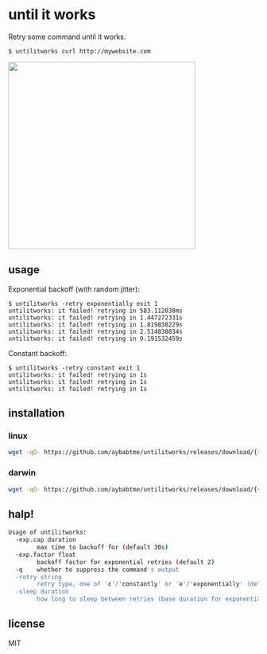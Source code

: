 # until it works

Retry some command until it works.

```
$ untilitworks curl http://mywebsite.com
```

<img width="376" src="https://cloud.githubusercontent.com/assets/1189716/12663176/b006cace-c5f3-11e5-9654-271063ac9510.png">

## usage

Exponential backoff (with random jitter):

```
$ untilitworks -retry exponentially exit 1
untilitworks: it failed! retrying in 583.112038ms
untilitworks: it failed! retrying in 1.447272331s
untilitworks: it failed! retrying in 1.819838229s
untilitworks: it failed! retrying in 2.514838034s
untilitworks: it failed! retrying in 9.191532459s
```

Constant backoff:
```
$ untilitworks -retry constant exit 1
untilitworks: it failed! retrying in 1s
untilitworks: it failed! retrying in 1s
untilitworks: it failed! retrying in 1s
```


## installation

### linux

```bash
wget -qO- https://github.com/aybabtme/untilitworks/releases/download/{{.version}}/untilitworks_linux.tar.gz | tar xvz
```

### darwin

```bash
wget -qO- https://github.com/aybabtme/untilitworks/releases/download/{{.version}}/untilitworks_darwin.tar.gz | tar xvz
```


## halp!

```bash
Usage of untilitworks:
  -exp.cap duration
    	max time to backoff for (default 30s)
  -exp.factor float
    	backoff factor for exponential retries (default 2)
  -q	whether to suppress the command's output
  -retry string
    	retry type, one of 'c'/'constantly' or 'e'/'exponentially' (default "constantly")
  -sleep duration
    	how long to sleep between retries (base duration for exponential) (default 1s)
```


## license

MIT
